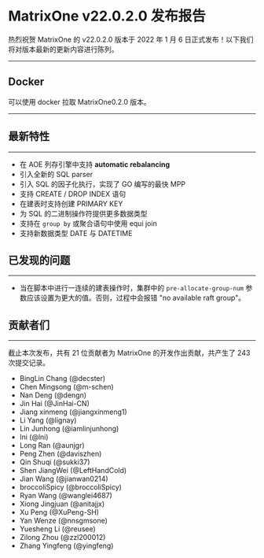 # **MatrixOne v22.0.2.0 发布报告**

热烈祝贺 MatrixOne 的 v22.0.2.0 版本于 2022 年 1 月 6 日正式发布！以下我们将对版本最新的更新内容进行陈列。

***

## **Docker**

可以使用 docker 拉取 MatrixOne0.2.0 版本。

***

## **最新特性**

***

* 在 AOE 列存引擎中支持 **automatic rebalancing**
* 引入全新的 SQL parser
* 引入 SQL 的因子化执行，实现了 GO 编写的最快 MPP
* 支持 CREATE / DROP INDEX 语句
* 在建表时支持创建 PRIMARY KEY
* 为 SQL 的二进制操作符提供更多数据类型
* 支持在 `group by` 或聚合语句中使用 equi join
* 支持新数据类型 DATE 与 DATETIME

## **已发现的问题**

***

* 当在脚本中进行一连续的建表操作时，集群中的 `pre-allocate-group-num` 参数应该设置为更大的值。否则，过程中会报错 "no available raft group"。  

## **贡献者们**

***

截止本次发布，共有 21 位贡献者为 MatrixOne 的开发作出贡献，共产生了 243 次提交记录。

* BingLin Chang (@decster)
* Chen Mingsong (@m-schen)
* Nan Deng (@dengn)
* Jin Hai (@JinHai-CN)
* Jiang xinmeng (@jiangxinmeng1)
* Li Yang (@lignay)
* Lin Junhong (@iamlinjunhong)
* lni (@lni)
* Long Ran (@aunjgr)
* Peng Zhen (@daviszhen)
* Qin Shuqi (@sukki37)
* Shen JiangWei (@LeftHandCold)
* Jian Wang (@jianwan0214)
* broccoliSpicy (@broccoliSpicy)
* Ryan Wang (@wanglei4687)
* Xiong Jingjuan (@anitajjx)
* Xu Peng (@XuPeng-SH)
* Yan Wenze (@nnsgmsone)
* Yuesheng Li (@reusee)
* Zilong Zhou (@zzl200012)
* Zhang Yingfeng (@yingfeng)
